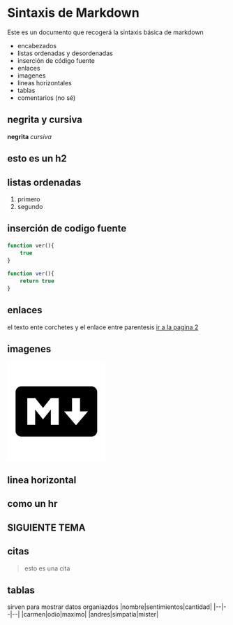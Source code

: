 # Sintaxis de Markdown
Este es un documento que recogerá la sintaxis básica de markdown

- encabezados
- listas ordenadas y desordenadas
- inserción de código fuente
- enlaces
- imagenes
- lineas horizontales
- tablas
- comentarios (no sé)
## negrita y cursiva
**negrita**
*cursiva*
## esto es un h2
## listas ordenadas
1. primero
2. segundo
## inserción de codigo fuente
````php
function ver(){
    true
}
``````
```` js
function ver(){
    return true
}
````

## enlaces
el texto ente corchetes y el enlace entre parentesis
[ir a la pagina 2](pagina2.md)

## imagenes
![logotipo de markdown](descarga.png)

## linea horizontal
como un hr
-------

SIGUIENTE TEMA
-------

## citas
>esto es una cita

## tablas
sirven para mostrar datos organiazdos
|nombre|sentimientos|cantidad|
|--|--|--|
|carmen|odio|maximo|
|andres|simpatía|mister|

